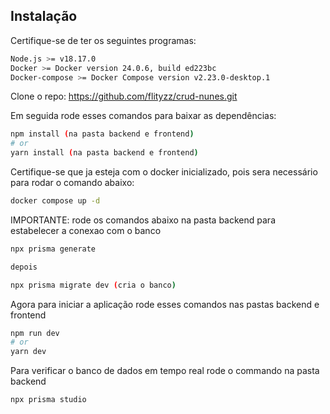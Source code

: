 ## Instalação

Certifique-se de ter os seguintes programas:

```bash
Node.js >= v18.17.0
Docker >= Docker version 24.0.6, build ed223bc
Docker-compose >= Docker Compose version v2.23.0-desktop.1
```

Clone o repo: https://github.com/flityzz/crud-nunes.git

Em seguida rode esses comandos para baixar as dependências:

```bash
npm install (na pasta backend e frontend)
# or
yarn install (na pasta backend e frontend)
```

Certifique-se que ja esteja com o docker inicializado, pois sera necessário para rodar o comando abaixo:

```bash
docker compose up -d
```

IMPORTANTE: rode os comandos abaixo na pasta backend para estabelecer a conexao com o banco

```bash
npx prisma generate

depois

npx prisma migrate dev (cria o banco)
```

Agora para iniciar a aplicação rode esses comandos nas pastas backend e frontend

```bash
npm run dev
# or
yarn dev
```

Para verificar o banco de dados em tempo real rode o commando na pasta backend

```bash
npx prisma studio
```
